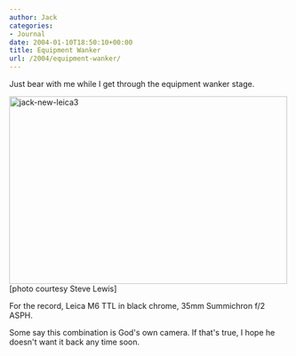 ```yaml
---
author: Jack
categories:
- Journal
date: 2004-01-10T18:50:10+00:00
title: Equipment Wanker
url: /2004/equipment-wanker/
---
```


Just bear with me while I get through the equipment wanker stage.

<img src="http://baty.net/files//jack-new-leica3.jpg" alt="jack-new-leica3" title="jack-new-leica3" width="500" height="338" class="aligncenter size-full wp-image-2827" />

<div class="photo_caption">
  [photo courtesy Steve Lewis]
</div>

For the record, Leica M6 TTL in black chrome, 35mm Summichron f/2 ASPH.

Some say this combination is God's own camera. If that's true, I hope he doesn't want it back any time soon.